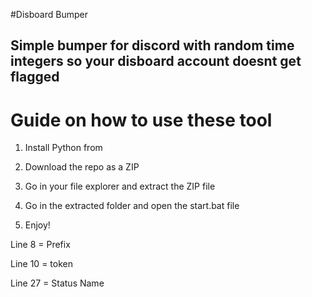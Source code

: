 #Disboard Bumper  
 
## Simple bumper for discord with random time integers so your disboard account doesnt get flagged  
  
# Guide on how to use these tool    
  
1. Install Python from  
   
2. Download the repo as a ZIP    
   
3. Go in your file explorer and extract the ZIP file 
 
4. Go in the extracted folder and open the start.bat file

5. Enjoy!  
    
Line 8 = Prefix   
  
Line 10 = token   
  
Line 27 = Status Name    